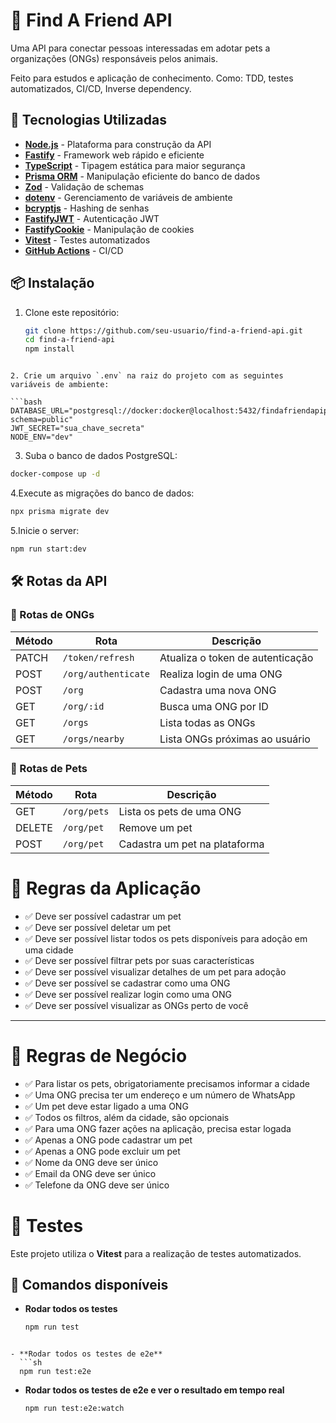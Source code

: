 # 🐾 Find A Friend API  

Uma API para conectar pessoas interessadas em adotar pets a organizações (ONGs) responsáveis pelos animais.  

Feito para estudos e aplicação de conhecimento. Como: TDD, testes automatizados, CI/CD, Inverse dependency. 

## 🚀 Tecnologias Utilizadas  

- **[Node.js](https://nodejs.org/)** - Plataforma para construção da API  
- **[Fastify](https://fastify.dev/)** - Framework web rápido e eficiente  
- **[TypeScript](https://www.typescriptlang.org/)** - Tipagem estática para maior segurança  
- **[Prisma ORM](https://www.prisma.io/)** - Manipulação eficiente do banco de dados  
- **[Zod](https://zod.dev/)** - Validação de schemas  
- **[dotenv](https://www.npmjs.com/package/dotenv)** - Gerenciamento de variáveis de ambiente  
- **[bcryptjs](https://www.npmjs.com/package/bcryptjs)** - Hashing de senhas  
- **[FastifyJWT](https://www.npmjs.com/package/fastify-jwt)** - Autenticação JWT  
- **[FastifyCookie](https://www.npmjs.com/package/fastify-cookie)** - Manipulação de cookies  
- **[Vitest](https://vitest.dev/)** - Testes automatizados  
- **[GitHub Actions](https://github.com/features/actions)** - CI/CD  

## 📦 Instalação  

1. Clone este repositório:  
   ```bash
   git clone https://github.com/seu-usuario/find-a-friend-api.git
   cd find-a-friend-api
   npm install
  ```

2. Crie um arquivo `.env` na raiz do projeto com as seguintes variáveis de ambiente:

```bash
DATABASE_URL="postgresql://docker:docker@localhost:5432/findafriendapipg?schema=public"
JWT_SECRET="sua_chave_secreta"
NODE_ENV="dev"
```

3. Suba o banco de dados PostgreSQL:

```bash
docker-compose up -d
```

4.Execute as migrações do banco de dados:

```bash
npx prisma migrate dev
```

5.Inicie o server:

```bash
npm run start:dev
```

## 🛠️ Rotas da API  

### 🏢 Rotas de ONGs  

| Método | Rota               | Descrição                            |
|--------|--------------------|--------------------------------------|
| PATCH  | `/token/refresh`   | Atualiza o token de autenticação    |
| POST   | `/org/authenticate`| Realiza login de uma ONG            |
| POST   | `/org`             | Cadastra uma nova ONG               |
| GET    | `/org/:id`         | Busca uma ONG por ID                |
| GET    | `/orgs`            | Lista todas as ONGs                 |
| GET    | `/orgs/nearby`     | Lista ONGs próximas ao usuário      |

### 🐶 Rotas de Pets  

| Método | Rota        | Descrição                         |
|--------|------------|----------------------------------|
| GET    | `/org/pets`| Lista os pets de uma ONG        |
| DELETE | `/org/pet` | Remove um pet                   |
| POST   | `/org/pet` | Cadastra um pet na plataforma   |


# 📜 Regras da Aplicação

- ✅ Deve ser possível cadastrar um pet  
- ✅ Deve ser possível deletar um pet  
- ✅ Deve ser possível listar todos os pets disponíveis para adoção em uma cidade  
- ✅ Deve ser possível filtrar pets por suas características  
- ✅ Deve ser possível visualizar detalhes de um pet para adoção  
- ✅ Deve ser possível se cadastrar como uma ONG  
- ✅ Deve ser possível realizar login como uma ONG  
- ✅ Deve ser possível visualizar as ONGs perto de você  

---

# 📜 Regras de Negócio

- ✅ Para listar os pets, obrigatoriamente precisamos informar a cidade  
- ✅ Uma ONG precisa ter um endereço e um número de WhatsApp  
- ✅ Um pet deve estar ligado a uma ONG  
- ✅ Todos os filtros, além da cidade, são opcionais  
- ✅ Para uma ONG fazer ações na aplicação, precisa estar logada  
- ✅ Apenas a ONG pode cadastrar um pet  
- ✅ Apenas a ONG pode excluir um pet  
- ✅ Nome da ONG deve ser único  
- ✅ Email da ONG deve ser único  
- ✅ Telefone da ONG deve ser único  


# 🧪 Testes

Este projeto utiliza o **Vitest** para a realização de testes automatizados.

## 📌 Comandos disponíveis

- **Rodar todos os testes**  
  ```sh
  npm run test
```

- **Rodar todos os testes de e2e**  
  ```sh
  npm run test:e2e
```

- **Rodar todos os testes de e2e e ver o resultado em tempo real**  
  ```sh
  npm run test:e2e:watch
  ```
